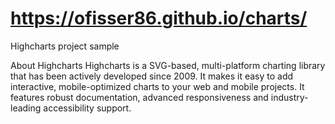 # https://ofisser86.github.io/charts/
Highcharts project sample

About Highcharts
Highcharts is a SVG-based, multi-platform charting library that has been actively developed since 2009. It makes it easy to add interactive, mobile-optimized charts to your web and mobile projects. It features robust documentation, advanced responsiveness and industry-leading accessibility support.
